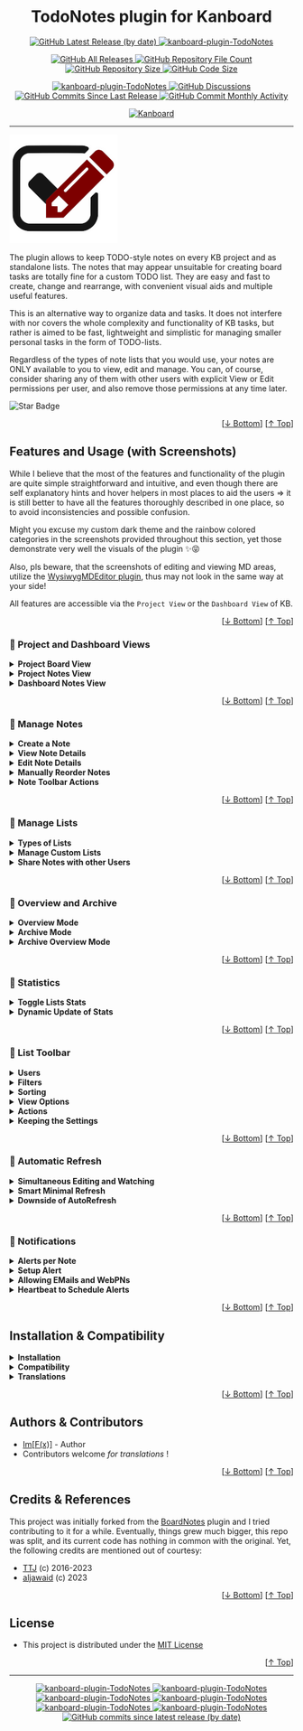 <h1 name="user-content-readme-top" align="center">TodoNotes plugin for Kanboard</h1>

<p align="center">
    <a href="https://github.com/imfx77/kanboard-plugin-TodoNotes/releases">
        <img src="https://img.shields.io/github/v/release/imfx77/kanboard-plugin-TodoNotes?style=for-the-badge&color=brightgreen" alt="GitHub Latest Release (by date)" title="GitHub Latest Release (by date)">
    </a>
    <a href="https://github.com/imfx77/kanboard-plugin-TodoNotes/blob/master/LICENSE" title="Read License">
        <img src="https://img.shields.io/github/license/imfx77/kanboard-plugin-TodoNotes?style=for-the-badge" alt="kanboard-plugin-TodoNotes">
    </a>
</p>
<p align="center">
    <a href="https://github.com/imfx77/kanboard-plugin-TodoNotes/releases">
        <img src="https://img.shields.io/github/downloads/imfx77/kanboard-plugin-TodoNotes/total?style=for-the-badge&color=orange" alt="GitHub All Releases" title="GitHub All Downloads">
    </a>
    <a href="https://github.com/imfx77/kanboard-plugin-TodoNotes/releases">
        <img src="https://img.shields.io/github/directory-file-count/imfx77/kanboard-plugin-TodoNotes?style=for-the-badge&color=orange" alt="GitHub Repository File Count" title="GitHub Repository File Count">
    </a>
    <a href="https://github.com/imfx77/kanboard-plugin-TodoNotes/releases">
        <img src="https://img.shields.io/github/repo-size/imfx77/kanboard-plugin-TodoNotes?style=for-the-badge&color=orange" alt="GitHub Repository Size" title="GitHub Repository Size">
    </a>
    <a href="https://github.com/imfx77/kanboard-plugin-TodoNotes/releases">
        <img src="https://img.shields.io/github/languages/code-size/imfx77/kanboard-plugin-TodoNotes?style=for-the-badge&color=orange" alt="GitHub Code Size" title="GitHub Code Size">
    </a>
</p>
<p align="center">
    <a href="https://github.com/imfx77/kanboard-plugin-TodoNotes/stargazers" title="View Stargazers">
        <img src="https://img.shields.io/github/stars/imfx77/kanboard-plugin-TodoNotes?logo=github&style=for-the-badge" alt="kanboard-plugin-TodoNotes">
    </a>
    <a href="https://github.com/imfx77/kanboard-plugin-TodoNotes/discussions">
        <img src="https://img.shields.io/github/discussions/imfx77/kanboard-plugin-TodoNotes?style=for-the-badge&color=blue" alt="GitHub Discussions" title="Read Discussions">
    </a>
    <a href="https://github.com/imfx77/kanboard-plugin-TodoNotes/compare">
        <img src="https://img.shields.io/github/commits-since/imfx77/kanboard-plugin-TodoNotes/latest?include_prereleases&style=for-the-badge&color=blue" alt="GitHub Commits Since Last Release" title="GitHub Commits Since Last Release">
    </a>
    <a href="https://github.com/imfx77/kanboard-plugin-TodoNotes/compare">
        <img src="https://img.shields.io/github/commit-activity/m/imfx77/kanboard-plugin-TodoNotes?style=for-the-badge&color=blue" alt="GitHub Commit Monthly Activity" title="GitHub Commit Monthly Activity">
    </a>
</p>
<p align="center">
    <a href="https://github.com/kanboard/kanboard" title="Kanboard - Kanban Project Management Software">
        <img src="https://img.shields.io/badge/Plugin%20for-kanboard-D40000?style=for-the-badge&labelColor=000000" alt="Kanboard">
    </a>
</p>

---

![icon](Assets/img/icon.png)

The plugin allows to keep TODO-style notes on every KB project and as standalone lists.
The notes that may appear unsuitable for creating board tasks are totally fine for a custom TODO list.
They are easy and fast to create, change and rearrange, with convenient visual aids and multiple useful features.

This is an alternative way to organize data and tasks.
It does not interfere with nor covers the whole complexity and functionality of KB tasks,
but rather is aimed to be fast, lightweight and simplistic for managing
smaller personal tasks in the form of TODO-lists.

Regardless of the types of note lists that you would use, your notes are ONLY available to you
to view, edit and manage. You can, of course, consider sharing any of them with other users
with explicit View or Edit permissions per user, and also remove those permissions at any time later.

<img src="https://img.shields.io/badge/⭐-If%20Useful-BC4E99?style=for-the-badge" alt="Star Badge">

<p align="right">[<a href="#user-content-readme-bottom">&#8595; Bottom</a>] [<a href="#user-content-readme-top">&#8593; Top</a>]</p>

## Features and Usage (with Screenshots)

While I believe that the most of the features and functionality of the plugin are quite simple straightforward and intuitive,
and even though there are self explanatory hints and hover helpers in most places to aid the users
=> it is still better to have all the features thoroughly described in one place,
so to avoid inconsistencies and possible confusion.

Might you excuse my custom dark theme and the rainbow colored categories in the screenshots provided throughout this section,
yet those demonstrate very well the visuals of the plugin ✨😝

Also, pls beware, that the screenshots of editing and viewing MD areas,
utilize the [WysiwygMDEditor plugin](https://github.com/imfx77/kanboard-plugin-Wysiwyg-MD-Editor),
thus may not look in the same way at your side!

All features are accessible via the `Project View` or the `Dashboard View` of KB.  

<p align="right">[<a href="#user-content-readme-bottom">&#8595; Bottom</a>] [<a href="#user-content-readme-top">&#8593; Top</a>]</p>

### 🔳 Project and Dashboard Views

<details>
<summary><strong>Project Board View</strong></summary>

For each KB project there are two ways to reach the TodoNotes:
* a button in the project header
* an item in the project dropdown menu (that also shows current stats of the project notes)
![Project Board View](Screenshots/view-project-board.png)

</details>

<details>
<summary><strong>Project Notes View</strong></summary>

This is the corresponding view of the associated project notes.
You can perform all manipulations for the notes in this project directly from here.
![Project Notes View](Screenshots/view-project-notes.png)

</details>

<details>
<summary><strong>Dashboard Notes View</strong></summary>

However, accessing notes list through the `Dashboard > My notes`, gives you the full functionality of the plugin.
You can see and manage from there all the lists that are available to you.
![Dashboard Notes View](Screenshots/view-dashboard-notes.png)

</details>

<p align="right">[<a href="#user-content-readme-bottom">&#8595; Bottom</a>] [<a href="#user-content-readme-top">&#8593; Top</a>]</p>

### 🔳 Manage Notes

<details>
<summary><strong>Create a Note</strong></summary>

Suppose we have a new empty list.
* Creating a note is as simple as typing something and pressing ENTER.
(_Attention_: for mobile you will still have to click the _Save Note_ button!)
* Optionally, you can press TAB or the _Toggle Details_ button, to input note category and details.
If you don't, you can still change those later.
* Finally, to save everything either press the _Save_ button or simply TAB from the editing details area.

![Create New Note](Screenshots/manage-notes-01.png)
![Input Note Details](Screenshots/manage-notes-02.png)

</details>

<details>
<summary><strong>View Note Details</strong></summary>

In a similar fashion, to view/hide note details:
* click the _Toggle Details_ button
* or double-click / double-tap in on the empty area of the note
* clicking the category label or date icon in collapsed view will also open the detailed view

![Newly Created Note](Screenshots/manage-notes-03.png)

</details>

<details>
<summary><strong>Edit Note Details</strong></summary>

![View Existing Note](Screenshots/manage-notes-04.png)

To change any of the note's elements just click on:
* (1) the title label - change title, press ENTER
* (2) the category dropdown - simply select another category
* (3) the _Edit Note Details_ button - change details, press TAB
* (4) the _Status_ button - clicking toggles between Open / In Progress / Done states

![Change Existing Note](Screenshots/manage-notes-05.png)

</details>

<details>
<summary><strong>Manually Reorder Notes</strong></summary>

You can also rearrange multiple notes in a list by simple drag-n-drop,
while any note can be collapsed or expanded at your wish.

_Attention_, for mobile there is an explicit button in the note's toolbar to serve as a `reorder handle`
=> use it specifically for dragging the note, as the generic behavior of drag is to swipe the page contents!

![Manually Reorder Notes](Screenshots/manage-notes-06.png)

</details>

<details>
<summary><strong>Note Toolbar Actions</strong></summary>

On the next picture, the note toolbar buttons are listed from left to right as follows:
* _Get Link to Note_ - copy a link to this note to the clipboard
* _Move Note to Project_ - transfers this note to any other of the available lists
* _Create Task from Note_ - apparently, it is only available for notes in [Regular lists](#-manage-lists),
creates a task on the corresponding KB project with specific Category, Column, Swimlane
* _Delete Note_ - permanently remove the note from the list!
* _Move Note to Archive_ - archives the note (in separate DB table)
* _Save Note_ - store all note changes to the DB

![Note Toolbar Buttons](Screenshots/manage-notes-07.png)

</details>

<p align="right">[<a href="#user-content-readme-bottom">&#8595; Bottom</a>] [<a href="#user-content-readme-top">&#8593; Top</a>]</p>

### 🔳 Manage Lists

<details>
<summary><strong>Types of Lists</strong></summary>

![List Types](Screenshots/manage-lists-01.png)

These are the list types that you can have:
* **Regular** - this is an automatic list that is available for every KB project that you participate in.
Beware that if you lose your access to the KB project you will also lose access to the corresponding Notes List
even though all the notes will remain intact. There might be multiple users that are members of the KB project
and each of them will have this list, but they cannot see each others notes unless they explicitly share them.
* **Custom** - these lists are standalone, they can be only created accessed and manipulated through the `Dashboard > My notes`
interface of the TodoNotes plugin. They are highly flexible and customizable to match various purposes.
  * **Global** - those lists are globally accessible for all users, and much like the **Regular** lists
every user can see and manage just his own notes. The specific is that **Global Custom** lists can be managed by Admin only
(create/rename/delete/reorder), and the users can manipulate their own notes and consider sharing them.
The plugin initially pre-creates `Global Notes` and `Global TODO` global lists, you can leave them or remove them at wish.
  * **Private** - as the name suggests those are the personal user lists. Everyone can create and manage any number of private lists as he needs.
They are visible only to the owner (unless shared). Those would be the most expendable lists as they would come and go on demand.
  * **Shared** - those are other users' private list that have been shared with you. You can access them
with the corresponding Vew/Edit permissions. Apparently, with View permission you see a readonly list,
and with Edit permission you can touch the notes on user's behalf.

</details>

<details>
<summary><strong>Manage Custom Lists</strong></summary>

![Manage Custom Lists](Screenshots/manage-lists-02.png)

As numbered on the above picture, these are the manipulations to list that you can do:
* (1) _Create custom note list_ - if you have Admin privileges, you can create **Global** lists, otherwise only **Private**
* (2) _Rename/Delete custom global note list!_ - Admin only
* (3) _Sharing Permissions_ - if button is highlighted there are existing permissions for this list.
Sharing permission to a specific user will only give him access to your notes, other users' notes in the global list are theirs to share.
* (4) _Rename/Delete custom private note list_ - mangle them as you like it, the list panel will adjust its width
* (5) _Sharing Permissions_ - if button is highlighted there are existing permissions for this list.
Since the **Private** list contains your notes only, a sharing permission actually exposes the entire list to another user,
and he will see it as a standalone list in his `Shared Custom List` group in the tabs panel.
* (6) Reorder **Private** list by dragging. Same thing applies for **Global** lists too, it just requires Admin privileges.
_Attention_, for mobile there is an explicit `reoder handle` to drag the lists around!
* (7) The **Regular** list being bound to actual KB projects are not really manipulatable,
you can just go to their Board or Task List views.
* (8) _Sharing Permissions_ - works as for **Global** list.
* (9) Collapse/Expand the list groups - as expected, click on the arrows, or double-click the group title.
The collapse/expand state of each group is remembered and the visuals will remain as you set them.

</details>

<details>
<summary><strong>Share Notes with other Users</strong></summary>

To share your notes from a **Global/Regular** list or to share a whole **Private** list
click the corresponding _Sharing Permissions_ button (1) and it will bring up
a page that lists users and permissions.

For each user of interest select the desired permission (2) and press the _Set_ button (3).
When the list is longer, please scroll to find desired users. Operate them one by one.
If you want to remove the sharing permissions, simply select the `[none]` option.

![Manage Custom Lists](Screenshots/manage-lists-03.png)

</details>

<p align="right">[<a href="#user-content-readme-bottom">&#8595; Bottom</a>] [<a href="#user-content-readme-top">&#8593; Top</a>]</p>

### 🔳 Overview and Archive

<details>
<summary><strong>Overview Mode</strong></summary>

When you open the `Dashboard > My notes` by default you land on the `All Lists` item
which effectively represents the **Overview Mode**. Its idea is to be able
to quickly browse and review all available notes from all available owned lists (according to the set filters, of course).
The order of lists in the overview follows their order from the tabs pane on the left.

You can surely expand and collapse notes' details, but you are only allowed
to change note _Status_ and _Alert_ and to reorder notes within a list.

![Overview Mode](Screenshots/view-overview.png)

As numbered on the picture the following actions regard the lists:
* (1) collapse / expand specific list
* (2) double-click on the empty area to collapse / expand specific list
* (3) click to go to specific list (same as clicking on its tab in the left pane)

And the rest of them regard the notes:
* (4) double-click empty area of note to expand / collapse note details
* (5) drag note to reorder within the specific list
* (6) toggle note _Status_
* (7) set note _Alert_

</details>

<details>
<summary><strong>Archive Mode</strong></summary>

There is a special filter in the [List Toolbar > Filters](#-list-toolbar) (1)
that is called `Archive View` (2).
It effectively switches the entire list view mode as it shows the archived notes for this list
(which are technically being kept in a separate DB table form the active ones).

When notes are archived they lose their status and become unmanageable in any way.
You can browse and review their data, but the only actions (3) you can perform with them are:
* delete them permanently
* or restore them as active notes

![Archive Mode](Screenshots/view-archive.png)

</details>

<details>
<summary><strong>Archive Overview Mode</strong></summary>

Well, since the `Archive View` filter is also available in `Overview Mode`
this allows to have an overview of all archived notes from all available lists.
Yet, you can only browse and review them. If you want to manipulate the archived notes
you have to select a specific list and turn on its `Archive View` from filter settings.

</details>

<p align="right">[<a href="#user-content-readme-bottom">&#8595; Bottom</a>] [<a href="#user-content-readme-top">&#8593; Top</a>]</p>

### 🔳 Statistics

<details>
<summary><strong>Toggle Lists Stats</strong></summary>

By using the _Show Stats_ button you can toggle ON / OFF the visibility of
the statistics widgets for all lists. They show the number of Open / In Progress / Done
notes for each list, and a total on top.

_Attention_, if you are viewing someone else's [Shared notes](#-manage-lists)
for a specific list, the shown stats will be grayed out to denote that those are not the counts of your notes
and that they don't contribute to the total!

![Toglle Lists Stats](Screenshots/view-notes-stats.png)

</details>

<details>
<summary><strong>Dynamic Update of Stats</strong></summary>

You can see the counts updating immediately as you change the _Status_ of notes.

When the `In Progress` count for a list is `0` then the widget icon would stop spinning to avoid drawing unnecessary attention.

</details>

<p align="right">[<a href="#user-content-readme-bottom">&#8595; Bottom</a>] [<a href="#user-content-readme-top">&#8593; Top</a>]</p>

### 🔳 List Toolbar

<details>
<summary><strong>Users</strong></summary>

The **User** menu (1) shows the currently selected user whose note are being viewed.
The default user (2) is always on the top of the menu, the icon on his right (3) shows its role or permissions.
* The _Sharing Permissions_ section of the menu appears for **Global/Regular** lists.
It will hold users that have shared their notes for this list with you (4) along with their corresponding permissions.
* For the **Private/Shared** lists there is always a single user - the list OWNER - you or the sharer.

When there are multiple users in this menu to select from, the selected user is highlighted in RED.
Switching users will switch the set of notes, and the list may become readonly depending on the permissions.

![Settings Users](Screenshots/settings-users.png)

</details>

<details>
<summary><strong>Filters</strong></summary>

The **Filter** menu (1) contains options to show/hide notes by _Status_.
You can toggle multiple options, highlighted in RED. On the example picture,
the Done notes are excluded (2).

The last item in the menu is `Archive View` (3). It will actually switch the list to [Archive Mode](#-overview-and-archive)
which allows browsing and managing its archived notes (if any). Toggling `Archive View` OFF again, will bring you back
to the normal view.

![Settings Filters](Screenshots/settings-filters.png)

</details>

<details>
<summary><strong>Sorting</strong></summary>

The **Sort** menu (1) contains options to order the notes in the list.
The selected option is highlighted in RED.

The `Manual Order` option (2) is a special one, it does NOT sort anything but rather allows you to manually reorder notes by dragging.
If any other option is selected, like in the example `Sort by Status` (3), the notes will get sorted along the selected condition
and the list will not allow dragging the notes.

Some options are context dependent (e.g. Overview, Archive, etc).
On the example picture the item `Sort by Date Restored` (4) will disappear in **Archive Mode**
and will be replaced by `Sort by Date Archived`.

![Settings Sorting](Screenshots/settings-sorting.png)

</details>

<details>
<summary><strong>View Options</strong></summary>

The **View** menu (1) presents some visual options.
When an option is turned ON it is highlighted in RED.
* the `Colorize by Category` (2) switches on/off the category colors in notes
* the `Use Standard Status Marks` (3) switches between two sets of marks for the _Status_ buttons

![Settings Options 1](Screenshots/settings-options1.png)
![Settings Options 2](Screenshots/settings-options2.png)

</details>

<details>
<summary><strong>Actions</strong></summary>

On the **Actions** (1) from top to bottom are:
* _Expand all Notes_ - expands all notes' details, desktop shortcut key [+]
* _Collapse all Notes_ - collapses all notes' details, desktop shortcut key [-]
* _Note Stats_ - shows a pie chart of the notes counts
* _Create Report_ - generates a flat expanded non-editable view of the note list, can filter by specific category
* _Archive ALL Done Notes!_ - moves in bulk all Done notes to Archive
* _! Delete ALL Done Notes!_ - permanently removes in bulk all Done notes
* _View README_ - view this README document online

![Settings Actions](Screenshots/settings-actions.png)

</details>

<details>
<summary><strong>Keeping the Settings</strong></summary>

All the settings from the above menus are attempted to be remembered for each list separately,
thus providing maximum customization to the user in every single client.
The persistence mechanism uses the SESSION variable while the user is online
and COOKIES to store the settings in the client browser between the sessions.

If you have disabled cookies for the KB domain, then every time you start a new session
the settings for all lists will be default, and whatever you set during the session
will be lost when you disconnect or close the client.

</details>

<p align="right">[<a href="#user-content-readme-bottom">&#8595; Bottom</a>] [<a href="#user-content-readme-top">&#8593; Top</a>]</p>

### 🔳 Automatic Refresh

<details>
<summary><strong>Simultaneous Editing and Watching</strong></summary>

Different scenarios might occur, in which simultaneous editing from multiple parties,
or simultaneous editing from one party and watching from other parties, will concern the same data - a note or a whole list.

* I might view/edit the same note/list both in my desktop and mobile browser on different devices.
* I might have shared a note list for view/edit, and me and the other user are trying to view/edit some note at the same time.
* Or even I just have a dedicated screen that is permanently open to some list in order to continuously keep track of tasks.

In all the cases, a mechanism is needed to keep the data up to date,
and propagate any remote changes to all watcher/editor clients.

</details>

<details>
<summary><strong>Smart Minimal Refresh</strong></summary>

Normally you would only see this icon blink for a moment in the bottom right corner, it is auto refresh.

![AutoRefresh](Screenshots/view-autorefresh.png)

Every 15 seconds the client would ask the server if there is any change
since the last time the page was updated. It would then receive a collection of timestamps
to denote last changes in several aspects, to drive partial or full refresh if necessary,
and to update the page timestamp to the latest.

If the page is not visible or not in focus, the 15 seconds cycle is suspended
and the AutoRefresh waits until focus is gained again, thus sparing unnecessary request to the server.

_Attention_, this is NOT a collision resolving mechanism. It ONLY ensures that if there was
a nearly simultaneous change of the same data from multiple parties, they all will receive and see
the final change in a quite short interval. That is just meant to prevent continuous and large data desync.

</details>

<details>
<summary><strong>Downside of AutoRefresh</strong></summary>

You might be doing some changes when AutoRefresh happens, and you will lose them as you get interrupted.
But then, again, the AutoRefresh initially happened because the data you are editing was changed while you are still doing it.
And as a matter of precedence, whichever the first change submitted it triggers the refresh to get itself propagated and keep a consistent state of the data.

</details>

<p align="right">[<a href="#user-content-readme-bottom">&#8595; Bottom</a>] [<a href="#user-content-readme-top">&#8593; Top</a>]</p>

### 🔳 Notifications

<details>
<summary><strong>Alerts per Note</strong></summary>

The plugin allows you to configure an alert for each separate note.
You can open the notification setup dialog either by clicking the `Notifications` label (1)
in the detailed note view or by directly clicking the alert button on the toolbar (2) while note is collapsed.

As you may notice, the alert icon indicates the state of the alert:
* **slashed white bell** - no alert configured
* **white bell** - configured alert, pending
* **slashed grayed bell** - no alert configured, disabled due Done state
* **grayed bell** - configured alert, disabled due Done state
* **red bell** - configured alert, overdue

![Notification Setup](Screenshots/notifications-setup.png)

</details>

<details>
<summary><strong>Setup Alert</strong></summary>

On the above picture, in the dialog, you can select the Date/Time in two ways:
* either by explicitly using the calendar control (3)
* or by clicking the `Postpone` checkbox (4) and using an offset to the currently set date
(in order to use the calendar again you must explicitly uncheck `Postpone`)
  
The `Alert Options` determine how to execute the notifications.
You must first select the type of the notification (5).
If you choose none => then no notification will be triggered,
this could be useful when you need to just temporarily stop the notification trigger without resetting its parameters.
* **eMail** - uses the KB backend to send mails
* **WebPN** - the plugin provides means to push browser notifications on multiple clients subscribed
* you can check both of them, of course

The `Remind` options allow for additional notifications, respectively:
* **Remind before** (6) - a single reminder prior to the alert date
* **Remind after** (7) - infinite repetitive reminders after the alert date

And finally, use **Set** button (8) to apply all the changes.
Or you can **Reset** (9) the entire alert, which will remove all settings and will disable the notification trigger.

</details>

<details>
<summary><strong>Allowing EMails and WebPNs</strong></summary>

To be able to use **eMail** notifications you need two things:
* a valid email configured in your KB profile
* the plugin utilizes the KB backend for sending mails - so, you need to have the
[KB server settings](https://docs.kanboard.org/v1/admin/email/#server-settings)
properly configured to allow this

For the **WebPNs** to work you must enable in your browser(s) the push notifications
for the KB domain that you use. Check how to do this for your specific browser,
then just load any page that shows a TodoNotes list, and you will be automatically subscribed.
* You may subscribe in several browsers on different devices (including mobile), and when the alert is due
you will get notified on all of them.
* If you wish to stop receiving **WebPNs** on a specific device,
simply disable the notifications for the KB domain in the browser of use on that specific device.

![Notification Setup](Screenshots/notifications-allow.png)

</details>

<details>
<summary><strong>Heartbeat to Schedule Alerts</strong></summary>

Finally, for any notification to be triggered, we need a scheduler that will periodically check which of the alerts are due.
KB provides a mechanism to schedule jobs (e.g. the **“Daily background job for tasks”**) through
[cronjob configuration](https://docs.kanboard.org/v1/admin/cronjob/).

The **cron** file for the daily event usually looks something like this:

```bash
0 8 * * * cd /var/www/app && ./cli cronjob >/dev/null 2>&1
```

Unfortunately, a trigger once a day is quite far from what we want for notifications.
Hence, the plugin provides a specific command to trigger a heartbeat for notifications.
It would look like this in the **cron** file:

```bash
*/15 * * * * cd /var/www/app && ./cli TodoNotes:NotificationsHeartbeat
```

As you can see, the notifications will be triggered in chunks depending on the interval and NOT on the exact note alarm time.
A fair interval to set is **15 minutes**.
* The smaller the value (e.g. 1 min) => the more precise the alert trigger, but more burden on the server.
* The lager the value (e.g. 30 mins) => more relaxed on the server, but greater delay for notifications.

Additional delays in delivering the **WebPNs** might take place depending on the specific platform, client, and the media transport.

If you don't have access to the system beneath KB, or if you are uncomfortable to mangle it - the plugin
provides one more way to receive a heartbeat. Yet it is NOT recommended unless absolutely no other options.
* The ServiceWorker on the client that handles the push notifications from the server sends back a periodic emulated heartbeat.
* Thus, having clients performing requests to the server in a way provides soft heartbeat, but sporadic in nature as the clients connect and disconnect.
* In order to emulate a stable soft heartbeat, you need to **keep alive a dedicated browser client** on some device, and a page with TodoNotes list opened in it, for the SW to be active.

The heartbeat defined through the **cron** command has higher priority anyway.
So even if there are multiple clients generating a soft heartbeat, this won't burden the server, you can safely have the both.

</details>

<p align="right">[<a href="#user-content-readme-bottom">&#8595; Bottom</a>] [<a href="#user-content-readme-top">&#8593; Top</a>]</p>

## Installation & Compatibility

<details>
<summary><strong>Installation</strong></summary>

* Install via the **Kanboard Plugin Directory** or see [INSTALL.md](INSTALL.md)
* Read the full [**Changelog**](changelog.md "See changes") to see the latest updates

</details>
<details>
<summary><strong>Compatibility</strong></summary>

* Requires [Kanboard](https://github.com/kanboard/kanboard "Kanboard - Kanban Project Management Software") ≥`1.2.33`
* **Other Plugins & Action Plugins**
  * _No known issues_
* **Core Files & Templates**
  * `0` Template overrides
  * `5` _New database tables_ to serve the purposes of the **TodoNotes plugin**

</details>
<details>
<summary><strong>Translations</strong></summary>

* _Translation for `en_US` is the default_, currently there are no other translation packs.

</details>

<p align="right">[<a href="#user-content-readme-bottom">&#8595; Bottom</a>] [<a href="#user-content-readme-top">&#8593; Top</a>]</p>

## Authors & Contributors

* [Im[F(x)]](https://github.com/imfx77) - Author
* Contributors welcome _for translations_ !

<p align="right">[<a href="#user-content-readme-bottom">&#8595; Bottom</a>] [<a href="#user-content-readme-top">&#8593; Top</a>]</p>

## Credits & References

This project was initially forked from the [BoardNotes](https://github.com/aljawaid/BoardNotes) plugin and I tried contributing to it for a while.
Eventually, things grew much bigger, this repo was split, and its current code has nothing in common with the original.
Yet, the following credits are mentioned out of courtesy:
* [TTJ](https://github.com/ThomasTJdev) (c) 2016-2023
* [aljawaid](https://github.com/aljawaid) (c) 2023

<p align="right">[<a href="#user-content-readme-bottom">&#8595; Bottom</a>] [<a href="#user-content-readme-top">&#8593; Top</a>]</p>

## License

* This project is distributed under the [MIT License](LICENSE "Read The MIT license")

<p align="right">[<a href="#user-content-readme-top">&#8593; Top</a>]</p>

---

<p align="center">
    <a href="https://github.com/imfx77/kanboard-plugin-TodoNotes/stargazers" title="View Stargazers">
        <img src="https://img.shields.io/github/stars/imfx77/kanboard-plugin-TodoNotes?logo=github&style=flat-square" alt="kanboard-plugin-TodoNotes">
    </a>
    <a href="https://github.com/imfx77/kanboard-plugin-TodoNotes/forks" title="See Forks">
        <img src="https://img.shields.io/github/forks/imfx77/kanboard-plugin-TodoNotes?logo=github&style=flat-square" alt="kanboard-plugin-TodoNotes">
    </a>
    <a href="https://github.com/imfx77/kanboard-plugin-TodoNotes/blob/master/LICENSE" title="Read License">
        <img src="https://img.shields.io/github/license/imfx77/kanboard-plugin-TodoNotes?style=flat-square" alt="kanboard-plugin-TodoNotes">
    </a>
    <a href="https://github.com/imfx77/kanboard-plugin-TodoNotes/issues" title="Open Issues">
        <img src="https://img.shields.io/github/issues-raw/imfx77/kanboard-plugin-TodoNotes?style=flat-square" alt="kanboard-plugin-TodoNotes">
    </a>
    <a href="https://github.com/imfx77/kanboard-plugin-TodoNotes/issues?q=is%3Aissue+is%3Aclosed" title="Closed Issues">
        <img src="https://img.shields.io/github/issues-closed/imfx77/kanboard-plugin-TodoNotes?style=flat-square" alt="kanboard-plugin-TodoNotes">
    </a>
    <a href="https://github.com/imfx77/kanboard-plugin-TodoNotes/discussions" title="Read Discussions">
        <img src="https://img.shields.io/github/discussions/imfx77/kanboard-plugin-TodoNotes?style=flat-square" alt="kanboard-plugin-TodoNotes">
    </a>
    <a href="https://github.com/imfx77/kanboard-plugin-TodoNotes/compare/" title="Latest Commits">
        <img alt="GitHub commits since latest release (by date)" src="https://img.shields.io/github/commits-since/imfx77/kanboard-plugin-TodoNotes/latest?style=flat-square">
    </a>
</p>

<a name="user-content-readme-bottom"></a>
